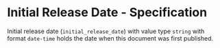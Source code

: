 # Initial Release Date - Specification

Initial release date (`initial_release_date`) with value type `string` with format `date-time` holds the date when this document was first published.
